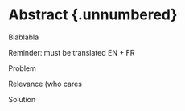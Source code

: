 # Abstract {.unnumbered}

Blablabla

Reminder: must be translated EN + FR

Problem

Relevance (who cares

Solution